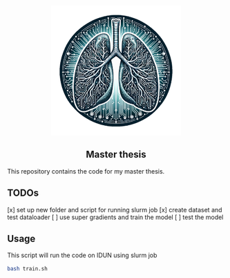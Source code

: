 <p align="center">
  <img src="images/logo.png" alt="logo" width="300px">
</p>

<div align="center">
  <h2>Master thesis</h2>
</div>

This repository contains the code for my master thesis.

## TODOs
[x] set up new folder and script for running slurm job
[x] create dataset and test dataloader
[ ] use super gradients and train the model
[ ] test the model


## Usage
This script will run the code on IDUN using slurm job
```bash
bash train.sh
```